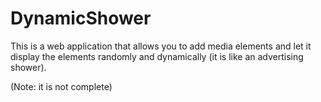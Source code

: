 # DynamicShower
This is a web application that allows you to add media elements and let it display the elements randomly and dynamically (it is like an advertising shower).

(Note: it is not complete)

